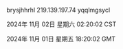 brysjhhrhl 219.139.197.74 yqqlmgsycl

2024年 11月 02日 星期六 02:20:02 CST

2024年 11月 01日 星期五 18:20:02 GMT
